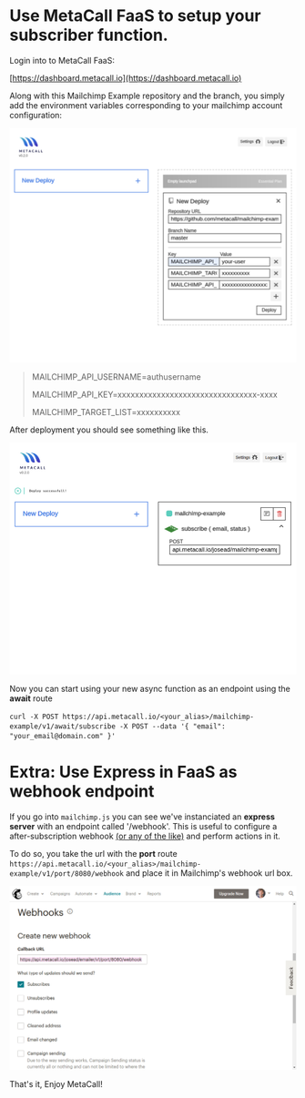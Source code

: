 # Use MetaCall FaaS to setup your subscriber function.

Login into to MetaCall FaaS:

[https://dashboard.metacall.io](https://dashboard.metacall.io)

Along with this Mailchimp Example repository and the branch, you simply add the environment variables corresponding to your mailchimp account configuration:

![dashboard](./resources/01.png)

> MAILCHIMP_API_USERNAME=authusername
>
> MAILCHIMP_API_KEY=xxxxxxxxxxxxxxxxxxxxxxxxxxxxxxxx-xxxx
>
> MAILCHIMP_TARGET_LIST=xxxxxxxxxx

After deployment you should see something like this.

![dashboard-with-deploy-in-place](./resources/02.png)

Now you can start using your new async function as an endpoint using the **await** route

`curl -X POST https://api.metacall.io/<your_alias>/mailchimp-example/v1/await/subscribe -X POST --data '{ "email": "your_email@domain.com" }'`

# Extra: Use Express in FaaS as webhook endpoint

If you go into `mailchimp.js` you can see we've instanciated an **express server** with an endpoint called '/webhook'. This is useful to configure a after-subscription webhook [(or any of the like)](https://mailchimp.com/developer/guides/about-webhooks/) and perform actions in it.

To do so, you take the url with the **port** route `https://api.metacall.io/<your_alias>/mailchimp-example/v1/port/8080/webhook` and place it in Mailchimp's webhook url box.

![dashboard-with-deploy-in-place](./resources/03.png)

That's it, Enjoy MetaCall!
